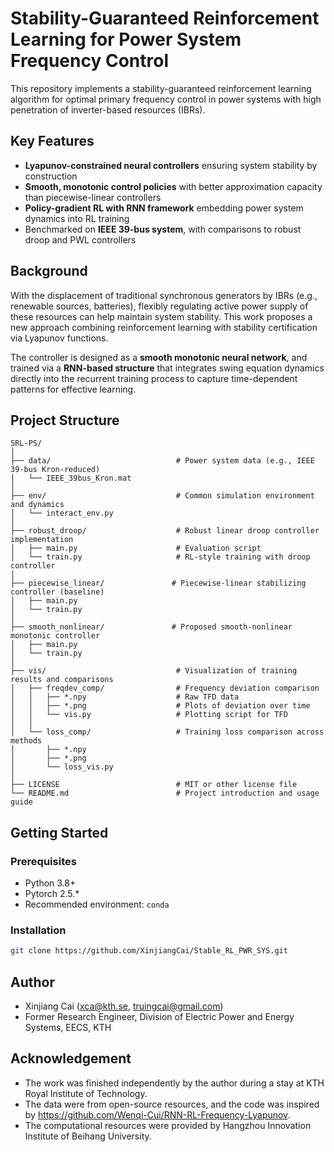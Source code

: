 # Stability-Guaranteed Reinforcement Learning for Power System Frequency Control
This repository implements a stability-guaranteed reinforcement learning algorithm for optimal primary frequency control in power systems with high penetration of inverter-based resources (IBRs).

## Key Features

- **Lyapunov-constrained neural controllers** ensuring system stability by construction
- **Smooth, monotonic control policies** with better approximation capacity than piecewise-linear controllers
- **Policy-gradient RL with RNN framework** embedding power system dynamics into RL training
- Benchmarked on **IEEE 39-bus system**, with comparisons to robust droop and PWL controllers

## Background

With the displacement of traditional synchronous generators by IBRs (e.g., renewable sources, batteries), flexibly regulating active power supply of these resources can help maintain system stability. This work proposes a new approach combining reinforcement learning with stability certification via Lyapunov functions.

The controller is designed as a **smooth monotonic neural network**, and trained via a **RNN-based structure** that integrates swing equation dynamics directly into the recurrent training process to capture time-dependent patterns for effective learning.

## Project Structure
```
SRL-PS/
│
├── data/                            # Power system data (e.g., IEEE 39-bus Kron-reduced)
│   └── IEEE_39bus_Kron.mat
│
├── env/                             # Common simulation environment and dynamics
│   └── interact_env.py
│
├── robust_droop/                    # Robust linear droop controller implementation
│   ├── main.py                      # Evaluation script
│   └── train.py                     # RL-style training with droop controller
│
├── piecewise_linear/               # Piecewise-linear stabilizing controller (baseline)
│   ├── main.py
│   └── train.py
│
├── smooth_nonlinear/               # Proposed smooth-nonlinear monotonic controller
│   ├── main.py
│   └── train.py
│
├── vis/                             # Visualization of training results and comparisons
│   ├── freqdev_comp/                # Frequency deviation comparison
│   │   ├── *.npy                    # Raw TFD data
│   │   ├── *.png                    # Plots of deviation over time
│   │   └── vis.py                   # Plotting script for TFD
│   │
│   └── loss_comp/                   # Training loss comparison across methods
│       ├── *.npy
│       ├── *.png
│       └── loss_vis.py
│
├── LICENSE                          # MIT or other license file
└── README.md                        # Project introduction and usage guide
```

## Getting Started

### Prerequisites

- Python 3.8+
- Pytorch 2.5.*
- Recommended environment: `conda`
  

### Installation

```bash
git clone https://github.com/XinjiangCai/Stable_RL_PWR_SYS.git
```

## Author
- Xinjiang Cai (xca@kth.se, truingcai@gmail.com)
- Former Research Engineer, Division of Electric Power and Energy Systems, EECS, KTH

## Acknowledgement
- The work was finished independently by the author during a stay at KTH Royal Institute of Technology.
- The data were from open-source resources, and the code was inspired by https://github.com/Wenqi-Cui/RNN-RL-Frequency-Lyapunov.
- The computational resources were provided by Hangzhou Innovation Institute of Beihang University.
